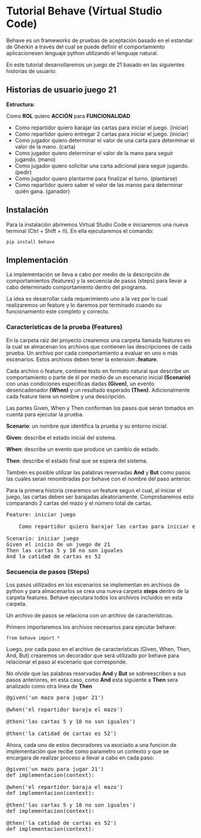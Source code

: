 # Tutorial Behave (Virtual Studio Code)

Behave es un frameworks de pruebas de aceptación basado en el estandar de Gherkin a través del cual se puede definir el comportamiento aplicacionesen lenguaje python utilizando el lenguaje natural.

En este tutorial desarrollaremos un juego de 21 basado en las siguientes historias de usuario:

## Historias de usuario juego 21
**Estructura:**

Como **ROL** quiero **ACCIÓN** para **FUNCIONALIDAD**

- Como repartidor quiero barajar las cartas para iniciar el juego. (iniciar)
- Como repartidor quiero entregar 2 cartas para iniciar el juego. (iniciar)
- Como jugador quiero determinar el valor de una carta para determinar el valor de la mano. (carta)
- Como jugador quiero determinar el valor de la mano para seguir jugando. (mano)
- Como jugador quiero solicitar una carta adicional para seguir jugando. (pedir)
- Como jugador quiero plantarme para finalizar el turno. (plantarse)
- Como repartidor quiero saber el valor de las manos para determinar quién gana. (ganador)


## Instalación
Para la instalación abriremos Virtual Studio Code e iniciaremos una nueva terminal (Ctrl + Shift + ñ).
En ella ejecutaremos el comando:

`pip install behave`

## Implementación
La implementación se lleva a cabo por medio de la descripción de comportamientos (features) y la secuencia de pasos (steps) para llevar a cabo determinado comportamiento dentro del programa.

La idea es desarrollar cada requerimiento uno a la vez por lo cual realizaremos un feature y lo daremos por terminado cuando su funcionamiento este completo y correcto.

### Características de la prueba (Features)
En la carpeta raiz del proyecto crearemos una carpeta llamada features en la cual se almacenan los archivos que contienen las descripciones de cada prueba. Un archivo por cada comportamiento a evaluar en uno o más escenarios. Estos archivos deben tener la extension **.feature**.

Cada archivo o feature, contiene texto en formato natural que describe un comportamiento o parte de él por medio de un escenario inicial **(Scenario)** con unas condiciones especificas dadas **(Given)**, un evento desencadenador **(When)** y un resultado esperado **(Then)**. Adicionalmente cada feature tiene un nombre y una descripción.

Las partes Given, When y Then conforman los pasos que seran tomados en cuenta para ejecutar la prueba.

**Scenario**: un nombre que identifica la prueba y su entorno inicial.

**Given**: describe el estado inicial del sistema.

**When**: describe un evento que produce un cambio de estado.

**Then**: describe el estado final que se espera del sistema.

También es posible utilizar las palabras reservadas **And** y **But** como pasos las cuales seran renombradas por behave con el nombre del paso anterior.

Para la primera historia crearemos un feature segun el cual, al iniciar el juego, las cartas deben ser barajadas aleatoriamente. Comprobaremos esto comparando 2 cartas del mazo y el número total de cartas.

<pre>
Feature: iniciar juego
    
    Como repartidor quiero barajar las cartas para iniciar el juego.

Scenario: iniciar juego
Given el inicio de un juego de 21
Then las cartas 5 y 10 no son iguales
And la catidad de cartas es 52
</pre> 

### Secuencia de pasos (Steps)
Los pasos utilizados en los escenarios se implementan en archivos de python y para almacenarlos se crea una nueva carpeta **steps** dentro de la carpeta features. Behave ejecutara todos los archivos incluidos en esta carpeta. 

Un archivo de pasos se relaciona con un archivo de características.

Primero importaremos los archivos necesarios para ejecutar behave:

`from behave import *`

Luego, por cada paso en el archivo de características (Given, When, Then, And, But) crearemos un decorador que será utilizado por behave para relacionar el paso al escenario que corresponde. 

No olvide que las palabras reservadas **And** y **But** se sobreescriben a sus pasos anteriores, en esta caso, como **And** esta siguiente a **Then** sera analizado como otra linea de **Then**

<pre>
@given('un mazo para jugar 21')

@when('el repartidor baraja el mazo')

@then('las cartas 5 y 10 no son iguales')

@then('la catidad de cartas es 52')
</pre>

Ahora, cada uno de estos decoradores va asociado a una funcion de implementación que recibe como parametro un contexto y que se encargara de realizar proceso a llevar a cabo en cada paso:

<pre>
@given('un mazo para jugar 21')
def implementacion(context):

@when('el repartidor baraja el mazo')
def implementacion(context):

@then('las cartas 5 y 10 no son iguales')
def implementacion(context):

@then('la catidad de cartas es 52')
def implementacion(context):
</pre>


